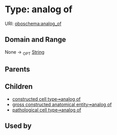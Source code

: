 
# Type: analog of




URI: [oboschema:analog_of](http://purl.obolibrary.org/oboschema/analog_of)


## Domain and Range

None ->  <sub>OPT</sub> [String](types/String.md)

## Parents


## Children

 *  [constructed cell type➞analog of](constructed_cell_type_analog_of.md)
 *  [gross constructed anatomical entity➞analog of](gross_constructed_anatomical_entity_analog_of.md)
 *  [pathological cell type➞analog of](pathological_cell_type_analog_of.md)

## Used by

